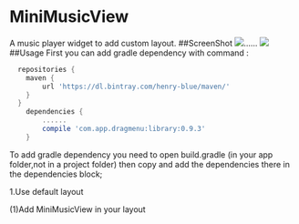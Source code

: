 # MiniMusicView
A music player widget to add custom layout.
##ScreenShot
![](https://github.com/henry-blue/MiniMusicView/raw/master/default_bg.png)......
![](https://github.com/henry-blue/MiniMusicView/raw/master/custom_bg.png)
##Usage
First you can add gradle dependency with command :
```groovy
  repositories {
    maven {
        url 'https://dl.bintray.com/henry-blue/maven/'
    }
  }
	dependencies {
	    ......
	    compile 'com.app.dragmenu:library:0.9.3'
	}

```
To add gradle dependency you need to open build.gradle (in your app folder,not in a project folder) then copy and add the dependencies there in the dependencies block;

1.Use default layout

(1)Add MiniMusicView in your layout
